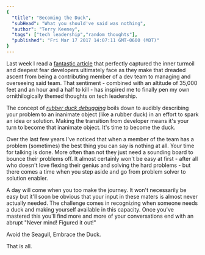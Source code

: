 ```yaml
---
{
  "title": "Becoming the Duck",
  "subHead": "What you should've said was nothing",
  "author": "Terry Keeney",
  "tags": ["tech leadership","random thoughts"],
  "published": "Fri Mar 17 2017 14:07:11 GMT-0600 (MDT)"
}
---
```


Last week I read a [fantastic article](https://retrospective.co/seagulls/) that perfectly captured the inner turmoil and deepest fear developers ultimately face as they make that dreaded ascent from being a contributing member of a dev team to managing and overseeing said team.  That sentiment - combined with an altitude of 35,000 feet and an hour and a half to kill - has inspired me to finally pen my own ornithilogically themed thoughts on tech leadership.

The concept of *[rubber duck debugging](https://en.wikipedia.org/wiki/Rubber_duck_debugging)* boils down to audibly describing your problem to an inanimate object (like a rubber duck) in an effort to spark an idea or solution.  Making the transition from developer means it's your turn to become that inanimate object. It's time to become the duck. 

Over the last few years I've noticed that when a member of the team has a problem (sometimes) the best thing you can say is nothing at all.  Your time for talking is done. More often than not they just need a sounding board to bounce their problems off.  It almost certainly won't be easy at first - after all who doesn't love flexing their genius and solving the hard problems - but there comes a time when you step aside and go from problem solver to solution enabler.

A day will come when you too make the journey.  It won't necessarily be easy but it'll soon be obvious that your input in these maters is almost never actually needed.  The challenge comes in recognizing when someone needs a duck and making yourself available in this capacity.  Once you've mastered this you'll find more and more of your conversations end with an abrupt "Never mind! Figured it out!"

Avoid the Seagull, Embrace the Duck.

That is all.
